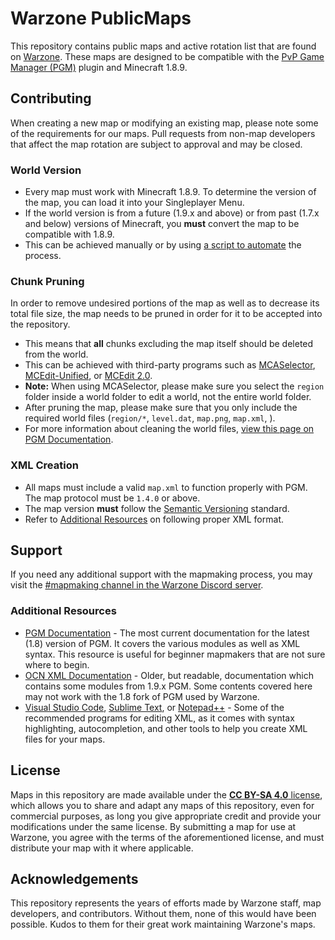 # Warzone PublicMaps

This repository contains public maps and active rotation list that are found on [Warzone](https://warz.one). These maps are designed to be compatible with the [PvP Game Manager (PGM)](https://github.com/PGMDev/PGM) plugin and Minecraft 1.8.9.

## Contributing
When creating a new map or modifying an existing map, please note some of the requirements for our maps. Pull requests from non-map developers that affect the map rotation are subject to approval and may be closed.

### World Version
*  Every map must work with Minecraft 1.8.9. To determine the version of the map, you can load it into your Singleplayer Menu.
*  If the world version is from a future (1.9.x and above) or from past (1.7.x and below) versions of Minecraft, you **must** convert the map to be compatible with 1.8.9.
  * This can be achieved manually or by using [a script to automate](https://github.com/mitchts/nbt-converter) the process.

### Chunk Pruning
In order to remove undesired portions of the map as well as to decrease its total file size, the map needs to be pruned in order for it to be accepted into the repository.
*  This means that **all** chunks excluding the map itself should be deleted from the world.
*  This can be achieved with third-party programs such as [MCASelector](https://github.com/Querz/mcaselector), [MCEdit-Unified](https://github.com/Podshot/MCEdit-Unified), or [MCEdit 2.0](https://github.com/mcedit/mcedit2).
  *  **Note:** When using MCASelector, please make sure you select the `region` folder inside a world folder to edit a world, not the entire world folder.
*  After pruning the map, please make sure that you only include the required world files (`region/*`, `level.dat`, `map.png`, `map.xml`, ). 
  *  For more information about cleaning the world files, [view this page on PGM Documentation](https://pgm.dev/docs/guides/packaging/cleaning-files).

### XML Creation
*  All maps must include a valid `map.xml` to function properly with PGM. The map protocol must be `1.4.0` or above.
*  The map version **must** follow the [Semantic Versioning](https://semver.org/) standard.
*  Refer to [Additional Resources](#additional-resources) on following proper XML format.

## Support
If you need any additional support with the mapmaking process, you may visit the [#mapmaking channel in the Warzone Discord server](https://warz.one/discord).

### Additional Resources
*  [PGM Documentation](https://pgm.dev/) - The most current documentation for the latest (1.8) version of PGM. It covers the various modules as well as XML syntax. This resource is useful for beginner mapmakers that are not sure where to begin.
*  [OCN XML Documentation](https://docs.oc.tc/) - Older, but readable, documentation which contains some modules from 1.9.x PGM. Some contents covered here may not work with the 1.8 fork of PGM used by Warzone.
*  [Visual Studio Code](https://code.visualstudio.com/), [Sublime Text](https://www.sublimetext.com/), or [Notepad++](https://notepad-plus-plus.org/) - Some of the recommended programs for editing XML, as it comes with syntax highlighting, autocompletion, and other tools to help you create XML files for your maps.

## License
Maps in this repository are made available under the [**CC BY-SA 4.0** license](https://creativecommons.org/licenses/by-sa/4.0/), which allows you to share and adapt any maps of this repository, even for commercial purposes, as long you give appropriate credit and provide your modifications under the same license. By submitting a map for use at Warzone, you agree with the terms of the aforementioned license, and must distribute your map with it where applicable.

## Acknowledgements
This repository represents the years of efforts made by Warzone staff, map developers, and contributors. Without them, none of this would have been possible. Kudos to them for their great work maintaining Warzone's maps.
